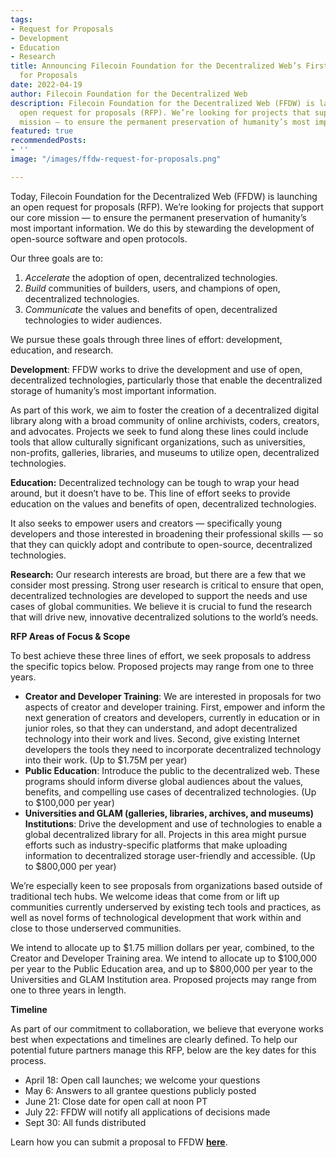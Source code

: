 ```yaml
---
tags:
- Request for Proposals
- Development
- Education
- Research
title: Announcing Filecoin Foundation for the Decentralized Web’s First Open Request
  for Proposals
date: 2022-04-19
author: Filecoin Foundation for the Decentralized Web
description: Filecoin Foundation for the Decentralized Web (FFDW) is launching an
  open request for proposals (RFP). We’re looking for projects that support our core
  mission — to ensure the permanent preservation of humanity’s most important information.
featured: true
recommendedPosts:
- ''
image: "/images/ffdw-request-for-proposals.png"

---
```

Today, Filecoin Foundation for the Decentralized Web (FFDW) is launching an open request for proposals (RFP). We’re looking for projects that support our core mission — to ensure the permanent preservation of humanity’s most important information. We do this by stewarding the development of open-source software and open protocols.

Our three goals are to:

1. _Accelerate_ the adoption of open, decentralized technologies.
2. _Build_ communities of builders, users, and champions of open, decentralized technologies.
3. _Communicate_ the values and benefits of open, decentralized technologies to wider audiences.

We pursue these goals through three lines of effort: development, education, and research.

**Development**: FFDW works to drive the development and use of open, decentralized technologies, particularly those that enable the decentralized storage of humanity’s most important information.

As part of this work, we aim to foster the creation of a decentralized digital library along with a broad community of online archivists, coders, creators, and advocates. Projects we seek to fund along these lines could include tools that allow culturally significant organizations, such as universities, non-profits, galleries, libraries, and museums to utilize open, decentralized technologies.

**Education:** Decentralized technology can be tough to wrap your head around, but it doesn’t have to be. This line of effort seeks to provide education on the values and benefits of open, decentralized technologies.

It also seeks to empower users and creators — specifically young developers and those interested in broadening their professional skills — so that they can quickly adopt and contribute to open-source, decentralized technologies.

**Research:** Our research interests are broad, but there are a few that we consider most pressing. Strong user research is critical to ensure that open, decentralized technologies are developed to support the needs and use cases of global communities. We believe it is crucial to fund the research that will drive new, innovative decentralized solutions to the world’s needs.

**RFP Areas of Focus & Scope**

To best achieve these three lines of effort, we seek proposals to address the specific topics below. Proposed projects may range from one to three years.

* **Creator and Developer Training**: We are interested in proposals for two aspects of creator and developer training. First, empower and inform the next generation of creators and developers, currently in education or in junior roles, so that they can understand, and adopt decentralized technology into their work and lives. Second, give existing Internet developers the tools they need to incorporate decentralized technology into their work. (Up to $1.75M per year)
* **Public Education**: Introduce the public to the decentralized web. These programs should inform diverse global audiences about the values, benefits, and compelling use cases of decentralized technologies. (Up to $100,000 per year)
* **Universities and GLAM (galleries, libraries, archives, and museums) Institutions**: Drive the development and use of technologies to enable a global decentralized library for all. Projects in this area might pursue efforts such as industry-specific platforms that make uploading information to decentralized storage user-friendly and accessible. (Up to $800,000 per year)

We’re especially keen to see proposals from organizations based outside of traditional tech hubs. We welcome ideas that come from or lift up communities currently underserved by existing tech tools and practices, as well as novel forms of technological development that work within and close to those underserved communities.

We intend to allocate up to $1.75 million dollars per year, combined, to the Creator and Developer Training area. We intend to allocate up to $100,000 per year to the Public Education area, and up to $800,000 per year to the Universities and GLAM Institution area. Proposed projects may range from one to three years in length.

**Timeline**

As part of our commitment to collaboration, we believe that everyone works best when expectations and timelines are clearly defined. To help our potential future partners manage this RFP, below are the key dates for this process.

* April 18: Open call launches; we welcome your questions
* May 6: Answers to all grantee questions publicly posted
* June 21: Close date for open call at noon PT
* July 22: FFDW will notify all applications of decisions made
* Sept 30: All funds distributed

Learn how you can submit a proposal to FFDW [**here**](/awards "FFDW Awards Information").
